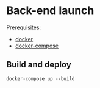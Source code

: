 # Back-end launch

Prerequisites:
- [docker](https://docs.docker.com/install/)
- [docker-compose](https://docs.docker.com/compose/install/)

## Build and deploy
```
docker-compose up --build
```
